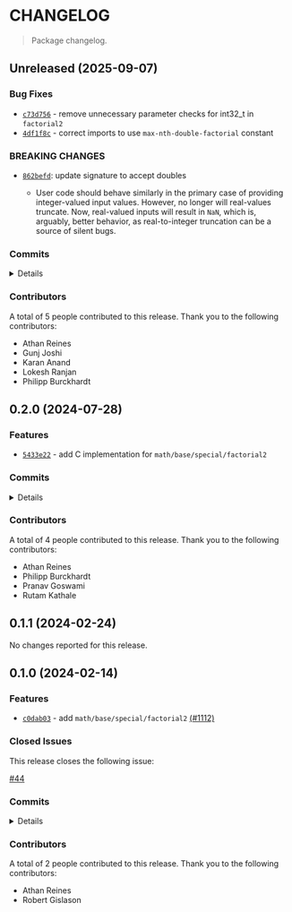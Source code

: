 # CHANGELOG

> Package changelog.

<section class="release" id="unreleased">

## Unreleased (2025-09-07)

<section class="bug-fixes">

### Bug Fixes

-   [`c73d756`](https://github.com/stdlib-js/stdlib/commit/c73d7563879d118ab9de170f49ad52c6d1d4a946) - remove unnecessary parameter checks for int32_t in `factorial2`
-   [`4df1f8c`](https://github.com/stdlib-js/stdlib/commit/4df1f8c6189981073be4fb574468a3092e0fa345) - correct imports to use `max-nth-double-factorial` constant

</section>

<!-- /.bug-fixes -->

<section class="breaking-changes">

### BREAKING CHANGES

-   [`862befd`](https://github.com/stdlib-js/stdlib/commit/862befd29f5c2dc64e14f64497ff025dd6c00921): update signature to accept doubles

    -   User code should behave similarly in the primary case of providing integer-valued input values. However, no longer will real-values truncate. Now, real-valued inputs will result in `NaN`, which is, arguably, better behavior, as real-to-integer truncation can be a source of silent bugs.

</section>

<!-- /.breaking-changes -->

<section class="commits">

### Commits

<details>

-   [`862befd`](https://github.com/stdlib-js/stdlib/commit/862befd29f5c2dc64e14f64497ff025dd6c00921) - **refactor:** modify C implementation to accept `double` instead of `int32` in `math/base/special/factorial2` [(#8029)](https://github.com/stdlib-js/stdlib/pull/8029) _(by Gunj Joshi)_
-   [`7f8011b`](https://github.com/stdlib-js/stdlib/commit/7f8011bf6102b49a19fdaed71fe493af892db695) - **chore:** add structured package data for `math/base/special/factorial2` [(#8023)](https://github.com/stdlib-js/stdlib/pull/8023) _(by Lokesh Ranjan, Athan Reines)_
-   [`5519603`](https://github.com/stdlib-js/stdlib/commit/551960360bdcf61a473e5844ce23c7c9f7717168) - **docs:** fix example code and return annotation values _(by Philipp Burckhardt)_
-   [`c73d756`](https://github.com/stdlib-js/stdlib/commit/c73d7563879d118ab9de170f49ad52c6d1d4a946) - **fix:** remove unnecessary parameter checks for int32_t in `factorial2` _(by Philipp Burckhardt)_
-   [`4df1f8c`](https://github.com/stdlib-js/stdlib/commit/4df1f8c6189981073be4fb574468a3092e0fa345) - **fix:** correct imports to use `max-nth-double-factorial` constant _(by Karan Anand)_
-   [`ed27d17`](https://github.com/stdlib-js/stdlib/commit/ed27d17c614ad01c40d4f82f269541d9f388ab96) - **docs:** remove repeated example input [(#6442)](https://github.com/stdlib-js/stdlib/pull/6442) _(by Karan Anand)_
-   [`3bc9214`](https://github.com/stdlib-js/stdlib/commit/3bc921468809e515391760ff43e78f66a263f188) - **chore:** use `FLOAT64_MAX_SAFE_NTH_DOUBLE_FACTORIAL` [(#6363)](https://github.com/stdlib-js/stdlib/pull/6363) _(by Karan Anand)_
-   [`0e887d5`](https://github.com/stdlib-js/stdlib/commit/0e887d567344c8a31a382266389022ec26f2bcca) - **style:** add missing spaces _(by Philipp Burckhardt)_
-   [`cfc0665`](https://github.com/stdlib-js/stdlib/commit/cfc0665435a1f99158d7fed39b8873dea6aa6209) - **docs:** add missing private tag _(by Philipp Burckhardt)_
-   [`3e05048`](https://github.com/stdlib-js/stdlib/commit/3e05048df523b9a45e3f0621893d9dd99aae8d9c) - **docs:** remove comment _(by Athan Reines)_
-   [`2777e4b`](https://github.com/stdlib-js/stdlib/commit/2777e4be161869d09406e3b17947d24c64b47af2) - **bench:** resolve lint errors in benchmarks _(by Athan Reines)_

</details>

</section>

<!-- /.commits -->

<section class="contributors">

### Contributors

A total of 5 people contributed to this release. Thank you to the following contributors:

-   Athan Reines
-   Gunj Joshi
-   Karan Anand
-   Lokesh Ranjan
-   Philipp Burckhardt

</section>

<!-- /.contributors -->

</section>

<!-- /.release -->

<section class="release" id="v0.2.0">

## 0.2.0 (2024-07-28)

<section class="features">

### Features

-   [`5433e22`](https://github.com/stdlib-js/stdlib/commit/5433e22ea76052b48ab4503cf11dc4b64aa0ec7d) - add C implementation for `math/base/special/factorial2`

</section>

<!-- /.features -->

<section class="commits">

### Commits

<details>

-   [`40bf4fa`](https://github.com/stdlib-js/stdlib/commit/40bf4fa7b188024cd0f0a98bfeb1e7f4c2ff3ec0) - **chore:** remove trailing space _(by Philipp Burckhardt)_
-   [`d27da5d`](https://github.com/stdlib-js/stdlib/commit/d27da5ddf7d6acb8da8c4f7bdee5a05df139329e) - **chore:** update package meta data [(#1926)](https://github.com/stdlib-js/stdlib/pull/1926) _(by stdlib-bot, Athan Reines)_
-   [`5433e22`](https://github.com/stdlib-js/stdlib/commit/5433e22ea76052b48ab4503cf11dc4b64aa0ec7d) - **feat:** add C implementation for `math/base/special/factorial2` _(by Rutam Kathale, Pranav, Philipp Burckhardt)_

</details>

</section>

<!-- /.commits -->

<section class="contributors">

### Contributors

A total of 4 people contributed to this release. Thank you to the following contributors:

-   Athan Reines
-   Philipp Burckhardt
-   Pranav Goswami
-   Rutam Kathale

</section>

<!-- /.contributors -->

</section>

<!-- /.release -->

<section class="release" id="v0.1.1">

## 0.1.1 (2024-02-24)

No changes reported for this release.

</section>

<!-- /.release -->

<section class="release" id="v0.1.0">

## 0.1.0 (2024-02-14)

<section class="features">

### Features

-   [`c0dab03`](https://github.com/stdlib-js/stdlib/commit/c0dab036acafd8d1e014ee8c6c8d54d3616fd782) - add `math/base/special/factorial2` [(#1112)](https://github.com/stdlib-js/stdlib/pull/1112)

</section>

<!-- /.features -->

<section class="issues">

### Closed Issues

This release closes the following issue:

[#44](https://github.com/stdlib-js/stdlib/issues/44)

</section>

<!-- /.issues -->

<section class="commits">

### Commits

<details>

-   [`8ef1f9e`](https://github.com/stdlib-js/stdlib/commit/8ef1f9eb45527886ba9b0c341704c8ffe6cffbb3) - **docs:** update related packages sections [(#1233)](https://github.com/stdlib-js/stdlib/pull/1233) _(by stdlib-bot)_
-   [`c0dab03`](https://github.com/stdlib-js/stdlib/commit/c0dab036acafd8d1e014ee8c6c8d54d3616fd782) - **feat:** add `math/base/special/factorial2` [(#1112)](https://github.com/stdlib-js/stdlib/pull/1112) _(by Robert Gislason, Athan Reines)_

</details>

</section>

<!-- /.commits -->

<section class="contributors">

### Contributors

A total of 2 people contributed to this release. Thank you to the following contributors:

-   Athan Reines
-   Robert Gislason

</section>

<!-- /.contributors -->

</section>

<!-- /.release -->


